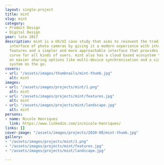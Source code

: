 ```yaml
---
layout: single-project
title: mint
slug: mint
category:
- Product Design
- Digital Design
year: late 2017
description: mint is a UX/UI case study that aims to reinvent the traditionally confusing
  interface of photo cameras by giving it a modern experience with intuitive smartphone-like
  features and a simpler and more approachable interface that provides a faster learning
  curve for all kinds of users. mint also has a cloud based ecosystem that focuses
  on easier sharing options like multi-device synchronisation and a simple photo management
  system on the go.
covers:
- url: "/assets/images/thumbnails/mint-thumb.jpg"
  alt: mint
images:
- url: "/assets/images/projects/mint/1.png"
  alt: mint
- url: "/assets/images/projects/mint/features.jpg"
  alt: mint
- url: "/assets/images/projects/mint/landscape.jpg"
  alt: mint
persons:
- name: Nicole Henriques
  link: https://www.linkedin.com/in/nicole-henriques/
links: []
cover-image: "/assets/images/projects/2020-08/mint-thumb.jpg"
gallery:
- "/assets/images/projects/mint/1.png"
- "/assets/images/projects/mint/features.jpg"
- "/assets/images/projects/mint/landscape.jpg"

---
```

